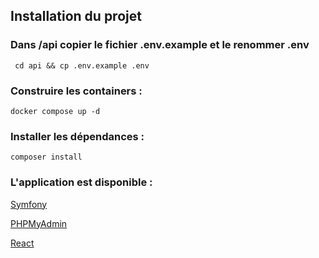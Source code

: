 ## Installation du projet 

### Dans /api copier le fichier .env.example et le renommer .env

` cd api && cp .env.example .env`

### Construire les containers :

`docker compose up -d`

### Installer les dépendances : 

`composer install`

### L'application est disponible : 

[Symfony](http://localhost:8000) 

[PHPMyAdmin](http://localhost:8080)

[React](http://localhost:3000)




